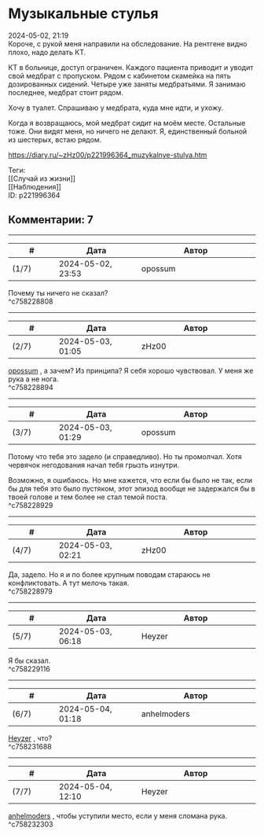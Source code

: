 Музыкальные стулья
==================

  
2024-05-02, 21:19  
 Короче, с рукой меня направили на обследование. На рентгене видно плохо, надо делать КТ.   
   
 КТ в больнице, доступ ограничен. Каждого пациента приводит и уводит свой медбрат с пропуском. Рядом с кабинетом скамейка на пять дозированных сидений. Четыре уже заняты медбратьями. Я занимаю последнее, медбрат стоит рядом.   
   
 Хочу в туалет. Спрашиваю у медбрата, куда мне идти, и ухожу.   
   
 Когда я возвращаюсь, мой медбрат сидит на моём месте. Остальные тоже. Они видят меня, но ничего не делают. Я, единственный больной из шестерых, встаю рядом.   
  
<https://diary.ru/~zHz00/p221996364_muzykalnye-stulya.htm>  
  
Теги:  
[[Случай из жизни]]  
[[Наблюдения]]  
ID: p221996364  


Комментарии: 7
--------------

  


---



|         #         |              Дата              |                     Автор                     |           ID           |
| --- | --- | --- | --- |
| (1/7) | 2024-05-02, 23:53 | opossum | c758228808 |

  
 Почему ты ничего не сказал?   
 ^c758228808

---



|         #         |              Дата              |                     Автор                     |           ID           |
| --- | --- | --- | --- |
| (2/7) | 2024-05-03, 01:05 | zHz00 | c758228894 |

  
  [opossum](https://pssm.diary.ru "змей о двух головах")  , а зачем? Из принципа? Я себя хорошо чувствовал. У меня же рука а не нога.   
 ^c758228894

---



|         #         |              Дата              |                     Автор                     |           ID           |
| --- | --- | --- | --- |
| (3/7) | 2024-05-03, 01:29 | opossum | c758228929 |

  
 Потому что тебя это задело (и справедливо). Но ты промолчал. Хотя червячок негодования начал тебя грызть изнутри.   
   
 Возможно, я ошибаюсь. Но мне кажется, что если бы было не так, если бы для тебя это было пустяком, этот эпизод вообще не задержался бы в твоей голове и тем более не стал темой поста.   
 ^c758228929

---



|         #         |              Дата              |                     Автор                     |           ID           |
| --- | --- | --- | --- |
| (4/7) | 2024-05-03, 02:21 | zHz00 | c758228979 |

  
 Да, задело. Но я и по более крупным поводам стараюсь не конфликтовать. А тут мелочь такая.   
 ^c758228979

---



|         #         |              Дата              |                     Автор                     |           ID           |
| --- | --- | --- | --- |
| (5/7) | 2024-05-03, 06:18 | Heyzer | c758229116 |

  
 Я бы сказал.   
 ^c758229116

---



|         #         |              Дата              |                     Автор                     |           ID           |
| --- | --- | --- | --- |
| (6/7) | 2024-05-04, 01:18 | anhelmoders | c758231688 |

  
  [Heyzer](https://heyzero.diary.ru "Orca's dreams")  , что?   
 ^c758231688

---



|         #         |              Дата              |                     Автор                     |           ID           |
| --- | --- | --- | --- |
| (7/7) | 2024-05-04, 12:10 | Heyzer | c758232303 |

  
  [anhelmoders](https://anhelmoders.diary.ru "No plans. Only wonders.")  , чтобы уступили место, если у меня сломана рука.   
 ^c758232303